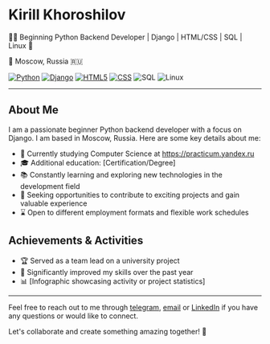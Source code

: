 # Kirill Khoroshilov

👨‍💻 Beginning Python Backend Developer | Django | HTML/CSS | SQL | Linux 🐍

📍 Moscow, Russia 🇷🇺

[![Python](https://img.shields.io/badge/-Python-464641?style=flat-square&logo=Python)](https://www.python.org/)
[![Django](https://img.shields.io/badge/-Django-464646?style=flat-square&logo=Django)](https://www.djangoproject.com/)
[![HTML5](https://img.shields.io/badge/-HTML5-464646?style=flat-square&logo=html5)](https://en.wikipedia.org/wiki/HTML5)
[![CSS](https://img.shields.io/badge/-CSS-464646?style=flat-square&logo=css3)](https://en.wikipedia.org/wiki/CSS)
![SQL](sql.png) 
![Linux](linux.png)

---

## About Me

I am a passionate beginner Python backend developer with a focus on Django. I am based in Moscow, Russia. Here are some key details about me:

- 💼 Currently studying Computer Science at https://practicum.yandex.ru
- 🎓 Additional education: [Certification/Degree]
- 📚 Constantly learning and exploring new technologies in the development field
- 💪 Seeking opportunities to contribute to exciting projects and gain valuable experience
- ⌛ Open to different employment formats and flexible work schedules

## Achievements & Activities

- 🏆 Served as a team lead on a university project
- 🚀 Significantly improved my skills over the past year
- 📊 [Infographic showcasing activity or project statistics]

---

Feel free to reach out to me through [telegram](https://t.me/krl_khr), [email](khoroshilovkirill@gmail.com) or [LinkedIn](https://www.linkedin.com/in/кирилл-хорошилов-7a3708268/) if you have any questions or would like to connect.

Let's collaborate and create something amazing together! 🚀
